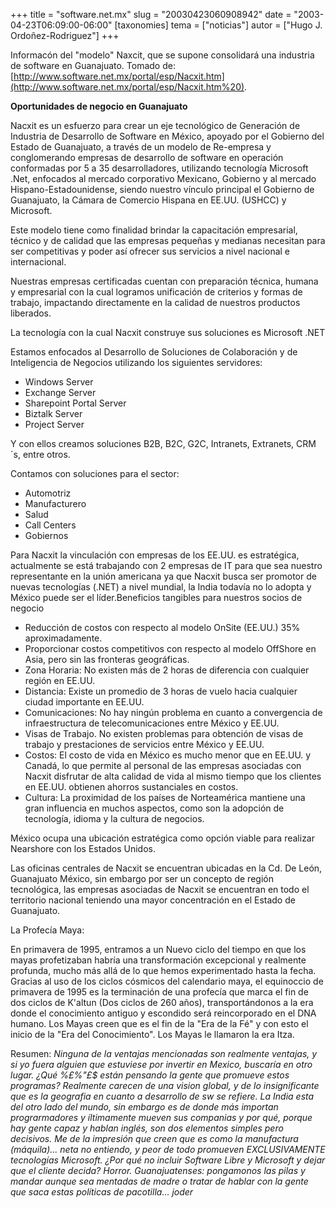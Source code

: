 +++
title = "software.net.mx"
slug = "20030423060908942"
date = "2003-04-23T06:09:00-06:00"
[taxonomies]
tema = ["noticias"]
autor = ["Hugo J. Ordoñez-Rodriguez"]
+++

Informacón del "modelo" Naxcit, que se supone consolidará una industria
de software en Guanajuato. Tomado
de:[http://www.software.net.mx/portal/esp/Nacxit.htm](http://www.software.net.mx/portal/esp/Nacxit.htm%20).

**Oportunidades de negocio en Guanajuato**

Nacxit es un esfuerzo para crear un eje tecnológico de Generación de
Industria de Desarrollo de Software en México, apoyado por el Gobierno
del Estado de Guanajuato, a través de un modelo de Re-empresa y
conglomerando empresas de desarrollo de software en operación
conformadas por 5 a 35 desarrolladores, utilizando tecnología Microsoft
.Net, enfocados al mercado corporativo Mexicano, Gobierno y al mercado
Hispano-Estadounidense, siendo nuestro vínculo principal el Gobierno de
Guanajuato, la Cámara de Comercio Hispana en EE.UU. (USHCC) y Microsoft.

<!-- more -->
Este modelo tiene como finalidad brindar la capacitación empresarial,
técnico y de calidad que las empresas pequeñas y medianas necesitan para
ser competitivas y poder así ofrecer sus servicios a nivel nacional e
internacional.

Nuestras empresas certificadas cuentan con preparación técnica, humana y
empresarial con la cual logramos unificación de criterios y formas de
trabajo, impactando directamente en la calidad de nuestros productos
liberados.

La tecnología con la cual Nacxit construye sus soluciones es Microsoft
.NET

Estamos enfocados al Desarrollo de Soluciones de Colaboración y de
Inteligencia de Negocios utilizando los siguientes servidores:

-   Windows Server
-   Exchange Server
-   Sharepoint Portal Server
-   Biztalk Server
-   Project Server

Y con ellos creamos soluciones B2B, B2C, G2C, Intranets, Extranets,
CRM´s, entre otros.

Contamos con soluciones para el sector:

-   Automotriz
-   Manufacturero
-   Salud
-   Call Centers
-   Gobiernos

Para Nacxit la vinculación con empresas de los EE.UU. es estratégica,
actualmente se está trabajando con 2 empresas de IT para que sea nuestro
representante en la unión americana ya que Nacxit busca ser promotor de
nuevas tecnologías (.NET) a nivel mundial, la India todavía no lo adopta
y México puede ser el líder.Beneficios tangibles para nuestros socios de
negocio

-   Reducción de costos con respecto al modelo OnSite (EE.UU.) 35%
    aproximadamente.
-   Proporcionar costos competitivos con respecto al modelo OffShore en
    Asia, pero sin las fronteras geográficas.
-   Zona Horaria: No existen más de 2 horas de diferencia con cualquier
    región en EE.UU.
-   Distancia: Existe un promedio de 3 horas de vuelo hacia cualquier
    ciudad importante en EE.UU.
-   Comunicaciones: No hay ningún problema en cuanto a convergencia de
    infraestructura de telecomunicaciones entre México y EE.UU.
-   Visas de Trabajo. No existen problemas para obtención de visas de
    trabajo y prestaciones de servicios entre México y EE.UU.
-   Costos: El costo de vida en México es mucho menor que en EE.UU. y
    Canadá, lo que permite al personal de las empresas asociadas con
    Nacxit disfrutar de alta calidad de vida al mismo tiempo que los
    clientes en EE.UU. obtienen ahorros sustanciales en costos.
-   Cultura: La proximidad de los países de Norteamérica mantiene una
    gran influencia en muchos aspectos, como son la adopción de
    tecnología, idioma y la cultura de negocios.

México ocupa una ubicación estratégica como opción viable para realizar
Nearshore con los Estados Unidos.

Las oficinas centrales de Nacxit se encuentran ubicadas en la Cd. De
León, Guanajuato México, sin embargo por ser un concepto de región
tecnológica, las empresas asociadas de Nacxit se encuentran en todo el
territorio nacional teniendo una mayor concentración en el Estado de
Guanajuato.

La Profecía Maya:

En primavera de 1995, entramos a un Nuevo ciclo del tiempo en que los
mayas profetizaban habría una transformación excepcional y realmente
profunda, mucho más allá de lo que hemos experimentado hasta la fecha.
Gracias al uso de los ciclos cósmicos del calendario maya, el equinoccio
de primavera de 1995 es la terminación de una profecía que marca el fin
de dos ciclos de K'altun (Dos ciclos de 260 años), transportándonos a la
era donde el conocimiento antiguo y escondido será reincorporado en el
DNA humano. Los Mayas creen que es el fin de la "Era de la Fé" y con
esto el inicio de la "Era del Conocimiento". Los Mayas le llamaron la
era Itza.

Resumen: *Ninguna de la ventajas mencionadas son realmente ventajas, y
si yo fuera alguien que estuviese por invertir en Mexico, buscaría en
otro lugar. ¿Qué %£%"£$ están pensando la gente que promueve estos
programas? Realmente carecen de una vision global, y de lo
insignificante que es la geografia en cuanto a desarrollo de sw se
refiere. La India esta del otro lado del mundo, sin embargo es de donde
más importan prograrmadores y íltimamente mueven sus companias y por
qué, porque hay gente capaz y hablan inglés, son dos elementos simples
pero decisivos. Me de la impresión que creen que es como la manufactura
(máquila)... neta no entiendo, y peor de todo promueven EXCLUSIVAMENTE
tecnologías Microsoft. ¿Por qué no incluir Software Libre y Microsoft y
dejar que el cliente decida? Horror. Guanajuatenses: pongamonos las
pilas y mandar aunque sea mentadas de madre o tratar de hablar con la
gente que saca estas políticas de pacotilla... joder*
